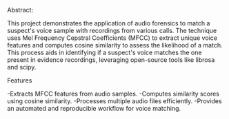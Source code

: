 Abstract:

This project demonstrates the application of audio forensics to match a suspect's voice sample with recordings from various calls. The technique uses Mel Frequency Cepstral Coefficients (MFCC) to extract unique voice features and computes cosine similarity to assess the likelihood of a match. This process aids in identifying if a suspect's voice matches the one present in evidence recordings, leveraging open-source tools like librosa and scipy.

Features

-Extracts MFCC features from audio samples.
-Computes similarity scores using cosine similarity.
-Processes multiple audio files efficiently.
-Provides an automated and reproducible workflow for voice matching.
